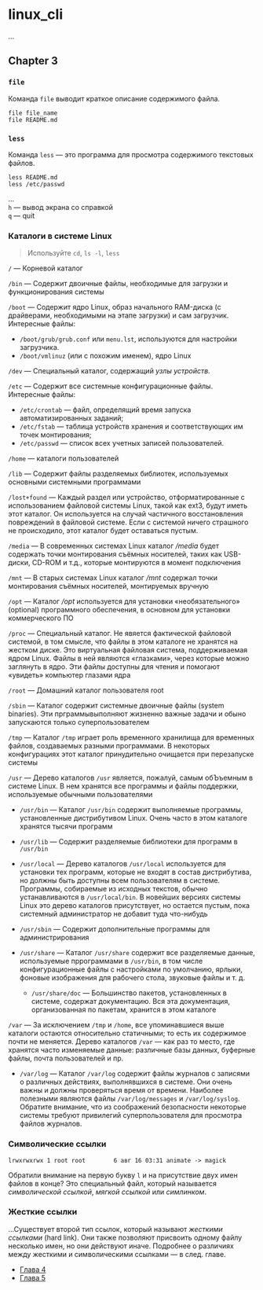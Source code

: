 # linux_cli

...

## Chapter 3

### `file`

Команда `file` выводит краткое описание содержимого файла.

```
file file_name
file README.md
```

### `less`

Команда `less` — это программа для просмотра содержимого текстовых файлов.

```
less README.md
less /etc/passwd
```

...  
`h` — вывод экрана со справкой  
`q` — quit


### Каталоги в системе Linux

> Используйте `cd`, `ls -l`, `less`

`/` — Корневой каталог

`/bin` — Содержит двоичные файлы, необходимые для загрузки и функционирования системы

`/boot` — Содержит ядро Linux, образ начального RAM-диска (с драйверами, необходимыми на этапе загрузки) и сам загрузчик.  
Интересные файлы:
- `/boot/grub/grub.conf` или `menu.lst`, используются для настройки загрузчика.  
- `/boot/vmlinuz` (или с похожим именем), ядро Linux

`/dev` — Специальный каталог, содержащий _узлы устройств._

`/etc` — Содержит все системные конфигурационные файлы.  
Интересные файлы:
- `/etc/crontab` — файл, определящий время запуска автоматизированных заданий;
- `/etc/fstab` — таблица устройств хранения и соответствующих им точек монтирования;
- `/etc/passwd` — список всех учетных записей пользователей.

`/home` — каталоги пользователей

`/lib` — Содержит файлы разделяемых библиотек, используемых основными системными программами

`/lost+found` — Каждый раздел или устройство, отформатированные с использованием файловой системы Linux, такой как ext3, будут иметь этот каталог. Он используется на случай частичного восстановления повреждений в файловой системе. Если с системой ничего страшного не происходило, этот каталог будет оставаться пустым.

`/media` — В современных системах Linux каталог _/media_ будет содержать точки монтирования съёмных носителей, таких как USB-диски, CD-ROM и т.д., которые монтируются в момент подключения

`/mnt` — В старых системах Linux каталог _/mnt_ содержал точки монтирования съёмных носителей, монтируемых вручную

`/opt` — Каталог _/opt_ используется для установки «необязательного» (optional) программного обеспечения, в основном для установки коммерческого ПО

`/proc` — Специальный каталог. Не явяется фактической файловой системой, в том смысле, что файлы в этом каталоге не хранятся на жестком диске. Это виртуальная файловая система, поддерживаемая ядром Linux. Файлы в ней являются «глазками», через которые можно заглянуть в ядро. Эти файлы доступны для чтения и помогают «увидеть» компьютер глазами ядра

`/root` — Домашний каталог пользователя root

`/sbin` — Каталог содержит системные двоичные файлы (system binaries). Эти прграммывыполняют жизненно важные задачи и обыно запускаются только суперпользователем

`/tmp` — Каталог `/tmp` играет роль временного хранилища для временных файлов, создаваемых разными программами. В некоторых конфигурациях этот каталог принудительно очищается при перезапуске системы

`/usr` — Дерево каталогов `/usr` является, пожалуй, самым обЪъемным в системе Linux. В нем хранятся все программы и файлы поддержки, используемые обычными пользователями

- `/usr/bin` — Каталог `/usr/bin` содержит выполняемые программы, установленные дистрибутивом Linux. Очень часто в этом каталоге хранятся тысячи программ

- `/usr/lib` — Содержит разделяемые библиотеки для программ в `/usr/bin`

- `/usr/local` — Дерево каталогов `/usr/local` используется для установки тех программ, которые не входят в состав дистрибутива, но должны быть доступны всем пользователям в системе. Программы, собираемые из исходных текстов, обычно устанавливаются в `/usr/local/bin`. В новейших версиях системы Linux это дерево каталогов присутствует, но остается пустым, пока системный администратор не добавит туда что-нибудь

- `/usr/sbin` — Содержит дополнительные программы для администрирования

- `/usr/share` — Каталог `/usr/share` содержит все разделяемые данные, используемые пррограммами в `/usr/bin`, в том числе конфигурационные файлы с настройками по умолчанию, ярлыки, фоновые изображения для рабочего стола, звуковые файлы и т. д.

  - `/usr/share/doc` — Большинство пакетов, установленных в системе, содержат документацию. Вся эта документация, организованная по пакетам, хранится в этом каталоге

`/var` — За исключением `/tmp` и `/home`, все упоминавшиеся выше каталоги остаются относительно статичными; то есть их содержимое почти не меняется. Дерево каталогов `/var` — как раз то место, где хранятся часто изменяемые данные: различные базы данных, буферные файлы, почта пользователей и пр.

- `/var/log` — Каталог `/var/log` содержит файлы журналов с записями о различных действиях, выполнявшихся в системе. Они очень важны и должны проверяться время от времени. Наиболее полезными являются файлы `/var/log/messages` и `/var/log/syslog`. Обратите внимание, что из соображений безопасности некоторые системы требуют привилегий суперпользователя для просмотра файлов журналов.


### Символические ссылки

```
lrwxrwxrwx 1 root root        6 авг 16 03:31 animate -> magick
```

Обратили внимание на первую букву `l` и на присутствие двух имен файлов в конце? Это специальный файл, который называется _символической ссылкой_, _мягкой ссылкой_ или _симлинком_.


### Жесткие ссылки

...Существует второй тип ссылок, который называют _жесткими ссылками_ (hard link). Они также позволяют присвоить одному файлу несколько имен, но они действуют иначе. Подробнее о различиях между жесткими и символическими ссылками — в след. главе.

- [Глава 4](ch04/index.md)
- [Глава 5](ch05/index.md)

